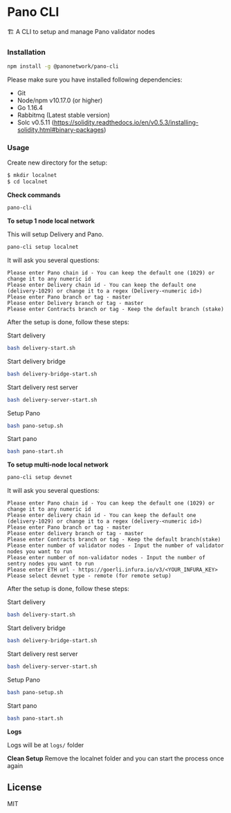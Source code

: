 # Pano CLI

🏗 A CLI to setup and manage Pano validator nodes 

### Installation

```bash
npm install -g @panonetwork/pano-cli
```

Please make sure you have installed following dependencies:

* Git
* Node/npm v10.17.0 (or higher)
* Go 1.16.4
* Rabbitmq (Latest stable version)
* Solc v0.5.11 (https://solidity.readthedocs.io/en/v0.5.3/installing-solidity.html#binary-packages)

### Usage

Create new directory for the setup:

```bash
$ mkdir localnet
$ cd localnet
```

**Check commands**

```bash
pano-cli
```

**To setup 1 node local network**

This will setup Delivery and Pano.

```bash
pano-cli setup localnet
```

It will ask you several questions:

```
Please enter Pano chain id - You can keep the default one (1029) or change it to any numeric id
Please enter Delivery chain id - You can keep the default one (delivery-1029) or change it to a regex (Delivery-<numeric id>)
Please enter Pano branch or tag - master
Please enter Delivery branch or tag - master
Please enter Contracts branch or tag - Keep the default branch (stake)
```

After the setup is done, follow these steps:

Start delivery
```bash
bash delivery-start.sh
```

Start delivery bridge
```bash
bash delivery-bridge-start.sh
```

Start delivery rest server
```bash
bash delivery-server-start.sh
```

Setup Pano
```bash
bash pano-setup.sh
```

Start pano
```bash
bash pano-start.sh
```

**To setup multi-node local network**

```bash
pano-cli setup devnet
```

It will ask you several questions:

```
Please enter Pano chain id - You can keep the default one (1029) or change it to any numeric id
Please enter delivery chain id - You can keep the default one (delivery-1029) or change it to a regex (delivery-<numeric id>)
Please enter Pano branch or tag - master
Please enter delivery branch or tag - master
Please enter Contracts branch or tag - Keep the default branch(stake)
Please enter number of validator nodes - Input the number of validator nodes you want to run
Please enter number of non-validator nodes - Input the number of sentry nodes you want to run
Please enter ETH url - https://goerli.infura.io/v3/<YOUR_INFURA_KEY>
Please select devnet type - remote (for remote setup)
```

After the setup is done, follow these steps:


Start delivery
```bash
bash delivery-start.sh
```

Start delivery bridge
```bash
bash delivery-bridge-start.sh
```

Start delivery rest server
```bash
bash delivery-server-start.sh
```

Setup Pano
```bash
bash pano-setup.sh
```

Start pano
```bash
bash pano-start.sh
```

**Logs**

Logs will be at `logs/` folder

**Clean Setup**
Remove the localnet folder and you can start the process once again

## License

MIT
